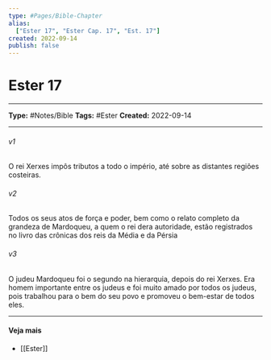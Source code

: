 ```yaml
---
type: #Pages/Bible-Chapter
alias:
  ["Ester 17", "Ester Cap. 17", "Est. 17"]
created: 2022-09-14
publish: false
---
```


# Ester 17

---

**Type:** #Notes/Bible
**Tags:** #Ester
**Created:** 2022-09-14

---

###### v1
O rei Xerxes impôs tributos a todo o império, até sobre as distantes regiões costeiras.
###### v2
Todos os seus atos de força e poder, bem como o relato completo da grandeza de Mardoqueu, a quem o rei dera autoridade, estão registrados no livro das crônicas dos reis da Média e da Pérsia
###### v3
O judeu Mardoqueu foi o segundo na hierarquia, depois do rei Xerxes. Era homem importante entre os judeus e foi muito amado por todos os judeus, pois trabalhou para o bem do seu povo e promoveu o bem-estar de todos eles.


---

#### Veja mais

- [[Ester]]
